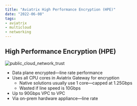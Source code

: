 ```yaml
---
title: "Aviatrix High Performance Encryption (HPE)"
date: "2022-06-08"
tags:
- aviatrix
- multicloud
- networking
---
```


## High Performance Encryption (HPE)

![public_cloud_network_trust](files/public_cloud_network_trust.svg)

- Data plane encrypted—line rate performance
- Uses all CPU cores in Aviatrix Gateway for encryption
	- Native solutions usually use 1 core—capped at 1.25Gbps
	- Wasted if line speed is 10Gbps
- Up to 90Gbps VPC to VPC
- Via on-prem hardware appliance—line rate
